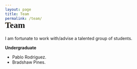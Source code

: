 ```yaml
---
layout: page
title: Team
permalink: /team/
---
```



<h1 style="font-family: 'Comic Sans MS'; margin-top: -30px;">Team</h1>

I am fortunate to work with/advise a talented group of students. 

**Undergraduate**

* Pablo Rodriguez.
* Bradshaw Pines.
